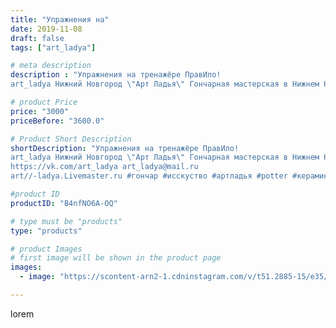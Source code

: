 ```yaml
---
title: "Упражнения на"
date: 2019-11-08
draft: false
tags: ["art_ladya"]

# meta description
description : "Упражнения на тренажёре ПравИло! 
art_ladya Нижний Новгород \"Арт Ладья\" Гончарная мастерская в Нижнем Новгороде. Изготовление керамики и мастер//-классы по об"

# product Price
price: "3000"
priceBefore: "3600.0"

# Product Short Description
shortDescription: "Упражнения на тренажёре ПравИло! 
art_ladya Нижний Новгород \"Арт Ладья\" Гончарная мастерская в Нижнем Новгороде. Изготовление керамики и мастер//-классы по обучению. 
https://vk.com/art_ladya art_ladya@mail.ru 
art//-ladya.Livemaster.ru #гончар #исскуство #артладья #potter #керамикаручнаяработа #гончарнаямастерская #упражнения #handmade #гимнастика #керамика  #эксклюзивнаякерамика #dishes #историческаяреконструкция #русскоеправило #medieval #ceramic #design #artladya #нижнийновгород #ceramicart #мастеркласс #фестиваль #растяжка #дыба #гончарныйкруг #clay #авторскаякерамика #правило #тренажерправило"

#product ID
productID: "B4nfNO6A-OQ"

# type must be "products"
type: "products"

# product Images
# first image will be shown in the product page
images:
  - image: "https://scontent-arn2-1.cdninstagram.com/v/t51.2885-15/e35/74649498_102741257800095_7620935439214555381_n.jpg?se=7&tp=1&_nc_ht=scontent-arn2-1.cdninstagram.com&_nc_cat=103&_nc_ohc=t6w-ONpQbgQAX9xKx7Q&ccb=7-4&oh=661e489922be55dfab845af48afc4bbf&oe=6084380C&_nc_sid=86f79a&ig_cache_key=MjE3Mjg0MjU5NDAzMDMxNDM4NA%3D%3D.2-ccb7-4"

---
```

lorem
